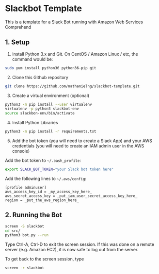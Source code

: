 # Slackbot Template

This is a template for a Slack Bot
running with Amazon Web Services Comprehend


## 1. Setup

1. Install Python 3.x and Git.
   On CentOS / Amazon Linux / etc, the command would be:

```bash
sudo yum install python36 python36-pip git
```

2. Clone this Github repository

```bash
git clone https://github.com/nathanielng/slackbot-template.git
```

3. Create a virtual environment (optional)

```bash
python3 -m pip install --user virtualenv
virtualenv -p python3 slackbot-env
source slackbon-env/bin/activate
```

4. Install Python Libraries

```bash
python3 -m pip install -r requirements.txt
```

5. Add the bot token (you will need to create a Slack App)
   and your AWS credentials (you will need to create an IAM
   admin user in the AWS console)

Add the bot token to `~/.bash_profile`:

```bash
export SLACK_BOT_TOKEN="your Slack bot token here"
```

Add the following lines to `~/.aws/config`:

```
[profile adminuser]
aws_access_key_id = _my_access_key_here_
aws_secret_access_key = _put_iam_user_secret_access_key_here_
region = _put_the_aws_region_here_
```

## 2. Running the Bot

```bash
screen -S slackbot
cd src/
python3 bot.py --run
```

Type Ctrl-A, Ctrl-D to exit the screen session.
If this was done on a remote server (e.g. Amazon EC2),
it is now safe to log out from the server.

To get back to the screen session, type

```bash
screen -r slackbot
```
